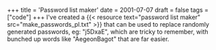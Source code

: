 +++
title = 'Password list maker'
date = 2001-07-07
draft = false
tags = ["code"]
+++
I've created a {{< resource text="password list maker" src="make_passwords_pl.txt" >}} that can be used 
to replace randomly generated passwords, eg: "j5DxaE", which are tricky to remember, with bunched up words like "AegeonBagot" that are far easier.

